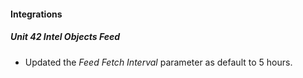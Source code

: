 
#### Integrations

##### Unit 42 Intel Objects Feed

- Updated the *Feed Fetch Interval* parameter as default to 5 hours.
